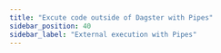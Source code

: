```yaml
---
title: "Excute code outside of Dagster with Pipes"
sidebar_position: 40
sidebar_label: "External execution with Pipes"
---
```


